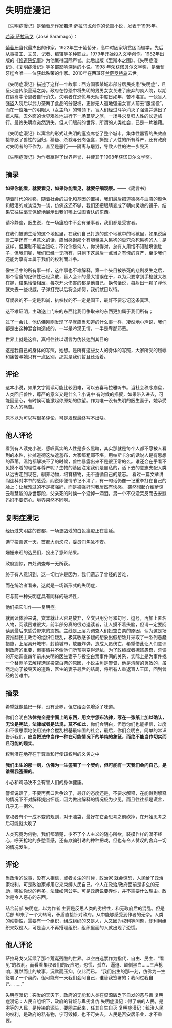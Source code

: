 # 失明症漫记

《失明症漫记》是[葡萄牙](https://baike.baidu.com/item/葡萄牙/144714?fromModule=lemma_inlink)作家[若泽·萨拉马戈](https://baike.baidu.com/item/若泽·萨拉马戈/4425001?fromModule=lemma_inlink)创作的长篇小说，发表于1995年。

[若泽·萨拉马戈](https://baike.baidu.com/item/若泽·萨拉马戈/0?fromModule=lemma_inlink)（José Saramago）：

[葡萄牙](https://baike.baidu.com/item/葡萄牙/144714?fromModule=lemma_inlink)当代最杰出的作家。1922年生于葡萄牙，高中时因家境贫困而辍学，先后从事技工、[文员](https://baike.baidu.com/item/文员/1059125?fromModule=lemma_inlink)、记者、编辑等多种职业。1979年开始投入文学创作。1982年出版的《[修道院纪事](https://baike.baidu.com/item/修道院纪事/9556304?fromModule=lemma_inlink)》为他赢得国际声誉。此后出版《里斯本之围》、《失明症漫记》、《复明症漫记》等多部影响深远的小说。1998 年荣获[诺贝尔文学奖](https://baike.baidu.com/item/诺贝尔文学奖/571471?fromModule=lemma_inlink)，是葡萄牙迄今唯一一位获此殊荣的作家。2010年在西班牙[兰萨罗特岛](https://baike.baidu.com/item/兰萨罗特岛/11054338?fromModule=lemma_inlink)去世。

《失明症漫记》描述了这样一个故事：西方国家某城市部分居民突患“失明症”，且呈火速传染蔓延之势。政府在惊恐中将失明的男男女女关进了废弃的疯人院，以期在隔离中令患者自行消失。失明者在恐慌与无助中度日如年，苦不堪言。一伙盲人强盗入院后以武力垄断了食品的分配权，更惨无人道地强迫女盲人前去“服淫役”。而在一位唯一的明眼人（女主角）的带领下，盲人们经过斗争消灭了强盗并逃出了疯人院，去外面的世界艰难地进行下一场噩梦之旅，一场寻求复归人性的长途旅行。最终失明症突然消失，但人们眼前的世界，所谓的人类社会，已是一片狼藉。

《失明症漫记》以寓言的形式让失明的瘟疫席卷了整个城市，集体性器官的失效直接导致了兽性的回归，猜疑、杀戮与弱肉强食，撕毁了人性的所有尊严，还有政府对失明者的不作为，甚至是恶行——隔离与屠戮，导致人性的进一步毁灭

《失明症漫记》为作者赢得了世界声誉，并使其于1998年获诺贝尔文学奖。

## 摘录

**如果你能看，就要看见，如果你能看见，就要仔细观察。**——《箴言书》

随着时代的推移，随着社会的进化和基因的置换，我们最后把道德感与血液的颜色和眼泪的咸淡混为一谈，仿佛这还不够，我们还把眼睛变成了朝向灵魂的镜子，结果它往往毫无保留地展示出我们嘴上试图否认的东西。

请冷静些，医生说，在一场瘟疫中不会有肇事者，我们都是受害者。

在我们被迫生活的这个地狱里，在我们自己打造的这个地狱中的地狱里，如果说廉耻二字还有一点意义的话，应当感谢那个有胆量进入鬣狗的巢穴杀死鬣狗的人；是这样，但廉耻不能当饭吃；不论你是何人，你说得对，总有人用恬不知耻填饱肚子，但我们呢，我们已经一无所有，只剩下这最后一点当之有愧的尊严，至少我们还能为享有本属于我们的权利而斗争。

像生活中的所有事一样，这件事也不难解释，第一个头目被杀死的悲剧发生之后，那个宿舍的纪律性已经涣散，盲人会计的最大错误在于，以为只要拿到手枪就大权在握，结果恰恰相反，每次开火伤害的都是他自己，换句话说，每射出一颗子弹他就失去一些权威，子弹打完以后将会如何，我们拭目以待。

穿袈裟的不一定是和尚，执权杖的不一定是国王，最好不要忘记这条真理。

这不难证明，主动送上门来的东西比我们争取来的东西更加属于我们所有；

过了一会儿，他仿佛刚刚发现了早就应当知道的什么事一样，凄然地小声说，我们都是由这种混合物造成的，一半是冷漠无情，一半是卑鄙邪恶。

世界上就是这样，真相往往以谎言为伪装达到其目的

这是我自己的身体的写照，她想。是所有这些女人的身体的写照，大家所受的屈辱和痛苦与她只有一点区别，那就是我们暂且还活着。

## 评论

这本小说，如果文字阅读可能比较困难，可以去喜马拉雅听书。当社会秩序崩盘，人类回归兽性，尊严的意义又是什么？小说中 有时候的描叙，如果带入进去，可能回恶心，有时候可能激起你原始的欲望。作为唯一没有失明的医生妻子，她承受了多大的痛苦。

原本以为可以写很多评论，可是发现最终写不出啥。

## 他人评论

看到有人读完小说，感叹真实的人性是多么黑暗，其实那就是每个人都不愿被人看到的本性，扯掉道德这块遮羞布，大家都粗鄙不堪。用帕斯卡尔的话说人是有思想的芦苇。温饱都解决不了的时候，兽性暴露出来不是很正常的么。谁还会在乎看不见摸不着的理性与尊严呢？生物的基因注定我们是自私的，活下去的意志支配人类从远古走到现在。驯养动物，培育植物，无不遵循自己的意志。 看过一篇文章讲阎连科对本书的感受，阎说即便情节记不清了，有一句话仍像一记重拳打在自己的脸上：让我难过的不是被强奸，而是被强奸时我居然有快感。 突然想起介绍步惊云和慧能的身世那段，父亲死的时候一个没掉一滴泪，另一个不仅没哭反而去安慰妈妈不要伤心。境界果然不同啊。

## 复明症漫记

经历过失明症的首都，一场更凶残的白色瘟疫正在蔓延。

选举投票这一天，首都大雨滂沱，委员们焦急不安。

姗姗来迟的选民们，投出了意外结果。

政府震惊，四处调查却一无所获。

终于有人意识到，这一切也许是因为，我们遗忘了曾经的苦难，

而在统治者看来，这就是一场新形式的失明症，

它与前一种失明症具有同样的破坏性，

他们把它叫作——复明症。

就阅读体验来说，文本就让人容易放弃，全文只用分号和句号，逗号，再加上匿名人物，阅读困难很大，前半部分真的很劝退读者，让人摸不着头脑，但请一定要阅读到最后来感受带来的震撼。主线是上层为调查人们投空白票的原因，认为这是场要推翻民主政治的组织性叛乱，极其敏感多疑的想象出假想敌并采取了一系列愚蠢措施，上层离开城市，封锁城市，放置炸弹，造成人员伤亡，希望借此让人们意识到政府的重要，但事情并不像他们所预期变得混乱，为了政绩或者掩饰愚蠢，荒谬的开始调查四年前未失明的医生妻子与投空白票事件间的关系，实际上是为事件找一个替罪羊去解释选民投空白票的原因，小说主角是警督，他是清醒的勇敢的，虽然走向了被毁灭的道路，医生的妻子最后的结局，将所有人重返盲人王国，回到曾经的苦难中。

## 摘录

希望就像盐巴一样，没有营养，但它给面包增添了味道。

你们会明白**法律完全是字面上的东西，用文字颁布法律，写在一张纸上加以确认，无论是宪法，法律或者是法规，莫不如此**，你们会明白，但愿你们也能相信，过度和不假思索地使用法律会搅乱根基最牢固的社会，最后，你们会明白，简单的常识告诉我们，**应当把法律当作一种在可能情况下的单纯的象征，而绝不能当作切实而且可能的现实**。

权利潜在地存在于尊重和行使该权利的义务之中

**我们出生的那一刻，仿佛为一生签署了一个契约，但可能有一天我们会问自己，是谁替我签署的**。

小心和鸡汤决不会有害人们的身体健康。

警督说话了，不要再费口舌争论了，最好的态度还是，不要求解释，在能得到解释的情况下不对解释提出怀疑，因为做出解释的情况极为少见，而且往往都是谎言，几乎无一例外。

掌权者有个一成不变的规则，对于脑袋，最好在它会思考之前砍掉，在开始思考之后可能就太晚了

人类究竟为何物，我们都清楚，少不了个人主义的随心所欲，装模作样的漫不经心，呼天抢地的多愁善感，还有欺骗引诱的种种把戏，但也有令人赞叹的舍弃一切的情况发生。

## 评论

当政治的故事，没有人相信，或者关注的时候，政治家 就会惊恐，人民给了政治家权利，可是政治家却用它来束缚人民自己。个人在政治/政府面前是多么的无助，哪怕你说的再多，法律如何公平。可是政府说要弄你，并不需要什么理由。政治是令人恶心的东西。

结合前部 失明症，以为作者 主要是反思人类的劣根性，和无政府后的混乱。但是后部 却来了一个大转弯，矛盾直接针对政府。从中能够感受到作者的无奈。人类的动物性，需要有一个组织，组成组织的又是人，人又因为权利等问题，却利用组织来奴役人，可是当人不再搭理组织，组织里面的人就出现了恐慌。

## 他人评论

萨拉马戈又延续了那个荒诞残酷的世界。以空白选票作为指代，自由、民主、“看见”的权利。而看看集权者们的反应吧，恐慌、孤立、逼迫、颠倒黑白……三声枪响，戛然而止的故事，沉默而压抑。仅此而已。 “我们出生的那一刻，仿佛为一生签署了一个契约，但可能有一天我们会问自己，谁替我签署的；我问过我自己，……”

失明症漫记：突发的天灾下，政府的无能和人类在资源匮乏下自发的恶与善 复明症漫记：人民自组织下，政府的背叛与卑劣复仇 失明症漫记：得了病的人民，是劣等的人民，是传染的源头，要圈进起来，任其自生自灭 复明症漫记：统治人民的权利，是政府的私有物，宁可毁掉，也不可失去。人民是否安居乐业，才不重要。